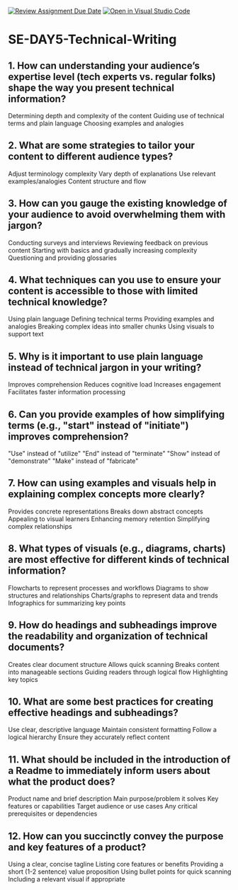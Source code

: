 [![Review Assignment Due Date](https://classroom.github.com/assets/deadline-readme-button-22041afd0340ce965d47ae6ef1cefeee28c7c493a6346c4f15d667ab976d596c.svg)](https://classroom.github.com/a/zsAR-pyY)
[![Open in Visual Studio Code](https://classroom.github.com/assets/open-in-vscode-2e0aaae1b6195c2367325f4f02e2d04e9abb55f0b24a779b69b11b9e10269abc.svg)](https://classroom.github.com/online_ide?assignment_repo_id=15693750&assignment_repo_type=AssignmentRepo)
# SE-DAY5-Technical-Writing
## 1. How can understanding your audience’s expertise level (tech experts vs. regular folks) shape the way you present technical information?
Determining depth and complexity of the content
Guiding use of technical terms and plain language
Choosing examples and analogies
## 2. What are some strategies to tailor your content to different audience types?
Adjust terminology complexity
Vary depth of explanations
Use relevant examples/analogies
Content structure and flow
## 3. How can you gauge the existing knowledge of your audience to avoid overwhelming them with jargon?
Conducting surveys and interviews
Reviewing feedback on previous content
Starting with basics and gradually increasing complexity
Questioning and providing glossaries
## 4. What techniques can you use to ensure your content is accessible to those with limited technical knowledge?
Using plain language
Defining technical terms
Providing examples and analogies
Breaking complex ideas into smaller chunks
Using visuals to support text
## 5. Why is it important to use plain language instead of technical jargon in your writing?
Improves comprehension
Reduces cognitive load
Increases engagement
Facilitates faster information processing
## 6. Can you provide examples of how simplifying terms (e.g., "start" instead of "initiate") improves comprehension?
"Use" instead of "utilize"
"End" instead of "terminate"
"Show" instead of "demonstrate"
"Make" instead of "fabricate"
## 7. How can using examples and visuals help in explaining complex concepts more clearly?
Provides concrete representations
Breaks down abstract concepts
Appealing to visual learners
Enhancing memory retention
Simplifying complex relationships
## 8. What types of visuals (e.g., diagrams, charts) are most effective for different kinds of technical information?
Flowcharts to represent processes and workflows
Diagrams to show structures and relationships
Charts/graphs to represent data and trends
Infographics for summarizing key points
## 9. How do headings and subheadings improve the readability and organization of technical documents?
Creates clear document structure
Allows quick scanning
Breaks content into manageable sections
Guiding readers through logical flow
Highlighting key topics
## 10. What are some best practices for creating effective headings and subheadings?
Use clear, descriptive language
Maintain consistent formatting
Follow a logical hierarchy
Ensure they accurately reflect content
## 11. What should be included in the introduction of a Readme to immediately inform users about what the product does?
Product name and brief description
Main purpose/problem it solves
Key features or capabilities
Target audience or use cases
Any critical prerequisites or dependencies
## 12. How can you succinctly convey the purpose and key features of a product?
Using a clear, concise tagline
Listing core features or benefits
Providing a short (1-2 sentence) value proposition
Using bullet points for quick scanning
Including a relevant visual if appropriate
